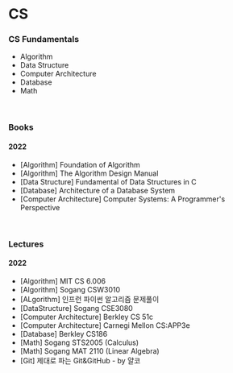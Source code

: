 # CS

### CS Fundamentals
   - Algorithm
   - Data Structure
   - Computer Architecture
   - Database
   - Math

<br>

### Books
#### 2022
   - [Algorithm] Foundation of Algorithm
   - [Algorithm] The Algorithm Design Manual
   - [Data Structure] Fundamental of Data Structures in C
   - [Database] Architecture of a Database System
   - [Computer Architecture] Computer Systems: A Programmer's Perspective

<br>

### Lectures
#### 2022
   - [Algorithm] MIT CS 6.006
   - [Algorithm] Sogang CSW3010
   - [ALgorithm] 인프런 파이썬 알고리즘 문제풀이
   - [DataStructure] Sogang CSE3080
   - [Computer Architecture] Berkley CS 51c
   - [Computer Architecture] Carnegi Mellon CS:APP3e
   - [Database] Berkley CS186
   - [Math] Sogang STS2005 (Calculus)
   - [Math] Sogang MAT 2110 (Linear Algebra)
   - [Git] 제대로 파는 Git&GitHub - by 얄코
